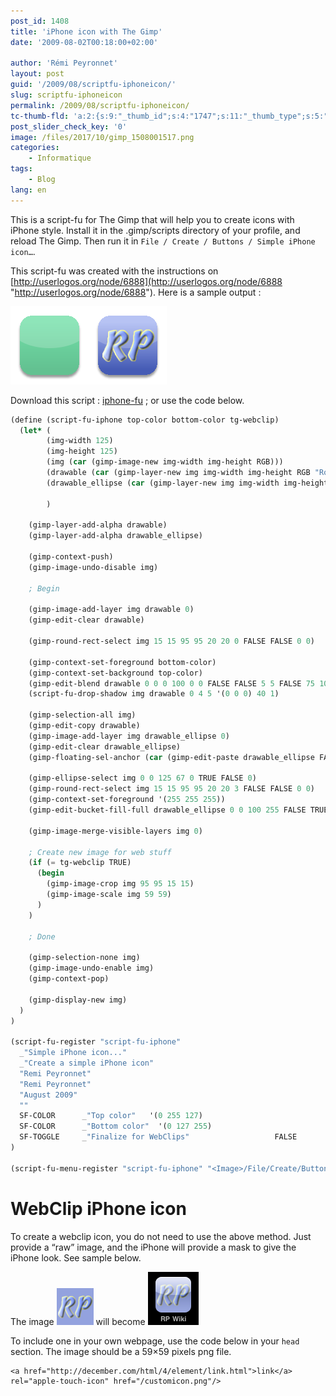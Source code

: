 ```yaml
---
post_id: 1408
title: 'iPhone icon with The Gimp'
date: '2009-08-02T00:18:00+02:00'

author: 'Rémi Peyronnet'
layout: post
guid: '/2009/08/scriptfu-iphoneicon/'
slug: scriptfu-iphoneicon
permalink: /2009/08/scriptfu-iphoneicon/
tc-thumb-fld: 'a:2:{s:9:"_thumb_id";s:4:"1747";s:11:"_thumb_type";s:5:"thumb";}'
post_slider_check_key: '0'
image: /files/2017/10/gimp_1508001517.png
categories:
    - Informatique
tags:
    - Blog
lang: en
---
```


This is a script-fu for The Gimp that will help you to create icons with iPhone style. Install it in the .gimp/scripts directory of your profile, and reload The Gimp. Then run it in `File / Create / Buttons / Simple iPhone icon…`.

This script-fu was created with the instructions on [http://userlogos.org/node/6888](http://userlogos.org/node/6888 "http://userlogos.org/node/6888"). Here is a sample output :

![](/files/2009/08/iphoneicon_sample-1.png)![](/files/2009/08/iphone-iconfu.png)

Download this script : [iphone-fu](/files/2009/08/iphone-fu.zip) ; or use the code below.

```scheme
(define (script-fu-iphone top-color bottom-color tg-webclip)
  (let* (
        (img-width 125)
        (img-height 125)
        (img (car (gimp-image-new img-width img-height RGB)))
        (drawable (car (gimp-layer-new img img-width img-height RGB "Round Rectangle" 100 NORMAL-MODE)))
        (drawable_ellipse (car (gimp-layer-new img img-width img-height RGB "Blank Ellipse" 20 NORMAL-MODE)))

        )

    (gimp-layer-add-alpha drawable)
    (gimp-layer-add-alpha drawable_ellipse)

    (gimp-context-push)
    (gimp-image-undo-disable img)

    ; Begin

    (gimp-image-add-layer img drawable 0)
    (gimp-edit-clear drawable)

    (gimp-round-rect-select img 15 15 95 95 20 20 0 FALSE FALSE 0 0)

    (gimp-context-set-foreground bottom-color)
    (gimp-context-set-background top-color)
    (gimp-edit-blend drawable 0 0 0 100 0 0 FALSE FALSE 5 5 FALSE 75 100 75 25)
    (script-fu-drop-shadow img drawable 0 4 5 '(0 0 0) 40 1)

    (gimp-selection-all img)
    (gimp-edit-copy drawable)
    (gimp-image-add-layer img drawable_ellipse 0)
    (gimp-edit-clear drawable_ellipse)
    (gimp-floating-sel-anchor (car (gimp-edit-paste drawable_ellipse FALSE)))

    (gimp-ellipse-select img 0 0 125 67 0 TRUE FALSE 0)
    (gimp-round-rect-select img 15 15 95 95 20 20 3 FALSE FALSE 0 0)
    (gimp-context-set-foreground '(255 255 255))
    (gimp-edit-bucket-fill-full drawable_ellipse 0 0 100 255 FALSE TRUE 0 0 0)

    (gimp-image-merge-visible-layers img 0)

    ; Create new image for web stuff
    (if (= tg-webclip TRUE)
      (begin
        (gimp-image-crop img 95 95 15 15)
        (gimp-image-scale img 59 59)
      )
    )

    ; Done

    (gimp-selection-none img)
    (gimp-image-undo-enable img)
    (gimp-context-pop)

    (gimp-display-new img)
  )
)

(script-fu-register "script-fu-iphone"
  _"Simple iPhone icon..."
  _"Create a simple iPhone icon"
  "Remi Peyronnet"
  "Remi Peyronnet"
  "August 2009"
  ""
  SF-COLOR      _"Top color"   '(0 255 127)
  SF-COLOR      _"Bottom color"  '(0 127 255)
  SF-TOGGLE     _"Finalize for WebClips"                   FALSE
)

(script-fu-menu-register "script-fu-iphone" "<Image>/File/Create/Buttons")
```

# WebClip iPhone icon

To create a webclip icon, you do not need to use the above method. Just provide a “raw” image, and the iPhone will provide a mask to give the iPhone look. See sample below.

The image ![](/files/2009/08/iphoneicon.png) will become ![](/files/2009/08/iphoneicon_byiphone.png)

To include one in your own webpage, use the code below in your `head` section. The image should be a 59×59 pixels png file.

```
<a href="http://december.com/html/4/element/link.html">link</a> rel="apple-touch-icon" href="/customicon.png"/>
```